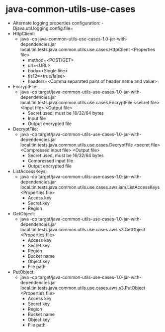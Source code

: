 # java-common-utils-use-cases

* Alternate logging properties configuration: -Djava.util.logging.config.file=<File location>
* HttpClient:
    - java -cp java-common-utils-use-cases-1.0-jar-with-dependencies.jar local.tin.tests.java.common.utils.use.cases.HttpClient \<Properties file\>
        * method=\<POST/GET\>
        * url=\<URL\>
        * body=\<Single line\>
        * tls12=\<true/false\>
        * headers=\<Comma separated pairs of header name and value\>
* EncryptFile:
    - java -cp target/java-common-utils-use-cases-1.0-jar-with-dependencies.jar local.tin.tests.java.common.utils.use.cases.EncryptFile \<secret file\> \<Input file\> \<Output file\>
      * Secret used, must be 16/32/64 bytes
      * Input file
      * Output encrypted file
* DecryptFile:
    - java -cp target/java-common-utils-use-cases-1.0-jar-with-dependencies.jar local.tin.tests.java.common.utils.use.cases.DecryptFile \<secret file\> \<Compressed input file\> \<Output file\>
      * Secret used, must be 16/32/64 bytes
      * Compressed input file
      * Output encrypted file
* ListAccessKeys:
    - java -cp target/java-common-utils-use-cases-1.0-jar-with-dependencies.jar local.tin.tests.java.common.utils.use.cases.aws.iam.ListAccessKeys \<Properties file\>
      * Access.key
      * Secret.key
      * Region 
* GetObject:
    - java -cp target/java-common-utils-use-cases-1.0-jar-with-dependencies.jar local.tin.tests.java.common.utils.use.cases.aws.s3.GetObject \<Properties file\>
      * Access key
      * Secret key
      * Region
      * Bucket name
      * Object key
      * File path
* PutObject:
    - java -cp target/java-common-utils-use-cases-1.0-jar-with-dependencies.jar local.tin.tests.java.common.utils.use.cases.aws.s3.PutObject \<Properties file\>
      * Access key
      * Secret key
      * Region
      * Bucket name
      * Object key
      * File path